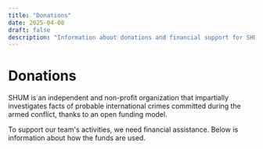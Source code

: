 ```yaml
---
title: "Donations"
date: 2025-04-08
draft: false
description: "Information about donations and financial support for SHUM organization"
---
```


# Donations

SHUM is an independent and non-profit organization that impartially investigates facts of probable international crimes committed during the armed conflict, thanks to an open funding model.

To support our team's activities, we need financial assistance. Below is information about how the funds are used. 